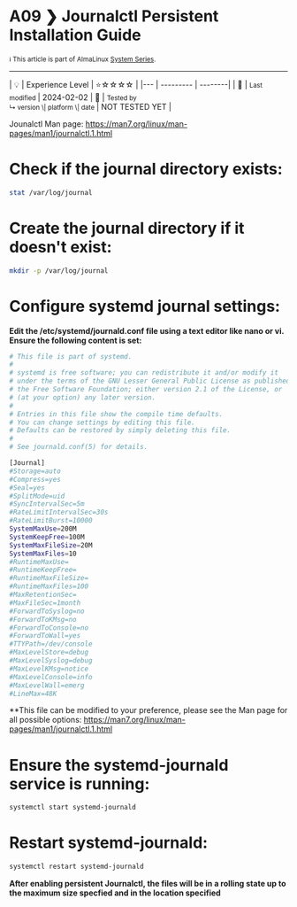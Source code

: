 # A09 ❯ Journalctl Persistent Installation Guide
<small>ℹ️ This article is part of AlmaLinux [System Series](/series/).</small>
<hr>
| 💡 | Experience Level  | ⭐☆☆☆☆ |
|--- | --------- | --------|
| 📆 | <small>Last modified </small>| 2024-02-02
| 🔧 | <small>Tested by <br> ↳ version \| platform \| date </small>| NOT TESTED YET |

Jounalctl Man page: https://man7.org/linux/man-pages/man1/journalctl.1.html

# Check if the journal directory exists:
```bash
stat /var/log/journal
```

# Create the journal directory if it doesn't exist:
```bash
mkdir -p /var/log/journal
```

# Configure systemd journal settings:
**Edit the /etc/systemd/journald.conf file using a text editor like nano or vi. Ensure the following content is set:**
```bash
# This file is part of systemd.
#
# systemd is free software; you can redistribute it and/or modify it
# under the terms of the GNU Lesser General Public License as published by
# the Free Software Foundation; either version 2.1 of the License, or
# (at your option) any later version.
#
# Entries in this file show the compile time defaults.
# You can change settings by editing this file.
# Defaults can be restored by simply deleting this file.
#
# See journald.conf(5) for details.

[Journal]
#Storage=auto
#Compress=yes
#Seal=yes
#SplitMode=uid
#SyncIntervalSec=5m
#RateLimitIntervalSec=30s
#RateLimitBurst=10000
SystemMaxUse=200M
SystemKeepFree=100M
SystemMaxFileSize=20M
SystemMaxFiles=10
#RuntimeMaxUse=
#RuntimeKeepFree=
#RuntimeMaxFileSize=
#RuntimeMaxFiles=100
#MaxRetentionSec=
#MaxFileSec=1month
#ForwardToSyslog=no
#ForwardToKMsg=no
#ForwardToConsole=no
#ForwardToWall=yes
#TTYPath=/dev/console
#MaxLevelStore=debug
#MaxLevelSyslog=debug
#MaxLevelKMsg=notice
#MaxLevelConsole=info
#MaxLevelWall=emerg
#LineMax=48K
```

**This file can be modified to your preference, please see the Man page for all possible options: https://man7.org/linux/man-pages/man1/journalctl.1.html

# Ensure the systemd-journald service is running:
```bash
systemctl start systemd-journald
```

# Restart systemd-journald:
```bash
systemctl restart systemd-journald
```

**After enabling persistent Journalctl, the files will be in a rolling state up to the maximum size specfied and in the location specified**

